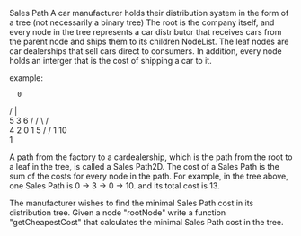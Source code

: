 Sales Path
A car manufacturer holds their distribution system in the form of a tree
(not necessarily a binary tree) The root is the company itself, and every
node in the tree represents a car distributor that receives cars from the
parent node and ships them to its children NodeList. The leaf nodes are 
car dealerships that sell cars direct to consumers. In addition, every node
holds an interger that is the cost of shipping a car to it.

example:

      0
   /  |   \
  5   3    6
 /  /  \  /  \
4  2  0  1  5
  /  /
 1  10
  \
   1

A path from the factory to a cardealership, which is the path from the root to
a leaf in the tree, is called a Sales Path2D. The cost of a Sales Path is the 
sum of the costs for every node in the path. For example, in the tree above, one 
Sales Path is 0 -> 3 -> 0 -> 10. and its total cost is 13. 

The manufacturer wishes to find the minimal Sales Path cost in its distribution 
tree. Given a node "rootNode" write a function "getCheapestCost" that calculates 
the minimal Sales Path cost in the tree.

